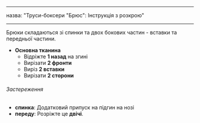 - - -
назва: "Труси-боксери "Брюс": Інструкція з розкрою"
- - -

Брюки складаються зі спинки та двох бокових частин - вставки та передньої частини.

- **Основна тканина**
  - Відріжте **1 назад** на згині
  - Вирізати **2 фронти**
  - Виріз **2 вставки**
  - Вирізати **2 сторони**

<Warning>

###### Застереження

- **спинка**: Додатковий припуск на підгин на нозі
- **переду**: Розріжте це **двічі**.

</Warning>

